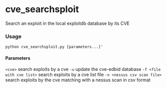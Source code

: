 # cve_searchsploit
Search an exploit in the local exploitdb database by its CVE

### Usage
```
python cve_searchsploit.py [parameters...]'
```

#### Parameters
  ```<cve>```                      search exploits by a cve
  ```-u```                         update the cve-edbid database
  ```-f <file with cve list>```    search exploits by a cve list file
  ```-n <nessus csv scan file>```  search exploits by the cve matching with a nessus scan in csv format

